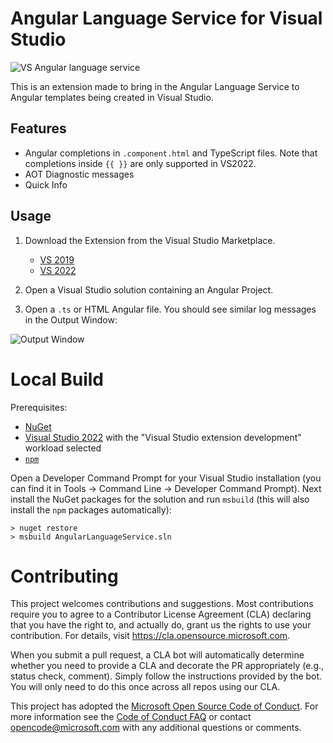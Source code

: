 # Angular Language Service for Visual Studio

![VS Angular language service](https://media.giphy.com/media/Xxob53hbQT0MPaeDqF/giphy.gif)

This is an extension made to bring in the Angular Language Service to Angular templates being created in Visual Studio.

## Features

* Angular completions in `.component.html` and TypeScript files. Note that completions inside `{{ }}` are only supported in VS2022.
* AOT Diagnostic messages
* Quick Info

## Usage

1. Download the Extension from the Visual Studio Marketplace.
    - [VS 2019](https://marketplace.visualstudio.com/items?itemName=TypeScriptTeam.AngularLanguageService)
    - [VS 2022](https://marketplace.visualstudio.com/items?itemName=TypeScriptTeam.AngularLanguageService2022)

2. Open a Visual Studio solution containing an Angular Project.

3. Open a `.ts` or HTML Angular file. You should see similar log messages in the Output Window:

![Output Window](https://uzpxja.sn.files.1drv.com/y4m3m3SBmJRyfKCfXs_KhtEHNFw7eXHwFBMbqVDfTmL6ZbHREv_brszarakz90TN7ilTgh4wmV-rxW_5uZ9fkwOdo1ISMm-oEzENEnx-SSMhE6ehQZnDqDvB8hVkjZfLCBH6dx4HqPaEqLVj1GJCsmdFY2YCbWKv80ON5qKYTB9D3GDmdqXFddN3sKlcC1F5oF-lbE5pnDWWA-Lqe0oD7ZZ7w?width=512&height=164&cropmode=none)

# Local Build

Prerequisites:
- [NuGet](https://dist.nuget.org/win-x86-commandline/latest/nuget.exe)
- [Visual Studio 2022](https://visualstudio.microsoft.com/vs/) with the "Visual Studio extension development" workload selected
- [`npm`](https://docs.npmjs.com/downloading-and-installing-node-js-and-npm)

Open a Developer Command Prompt for your Visual Studio installation (you can find it in Tools -> Command Line -> Developer Command Prompt). Next install the NuGet packages for the solution and run `msbuild` (this will also install the `npm` packages automatically):

```
> nuget restore
> msbuild AngularLanguageService.sln
```

# Contributing

This project welcomes contributions and suggestions.  Most contributions require you to agree to a
Contributor License Agreement (CLA) declaring that you have the right to, and actually do, grant us
the rights to use your contribution. For details, visit https://cla.opensource.microsoft.com.

When you submit a pull request, a CLA bot will automatically determine whether you need to provide
a CLA and decorate the PR appropriately (e.g., status check, comment). Simply follow the instructions
provided by the bot. You will only need to do this once across all repos using our CLA.

This project has adopted the [Microsoft Open Source Code of Conduct](https://opensource.microsoft.com/codeofconduct/).
For more information see the [Code of Conduct FAQ](https://opensource.microsoft.com/codeofconduct/faq/) or
contact [opencode@microsoft.com](mailto:opencode@microsoft.com) with any additional questions or comments.